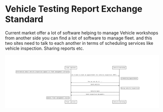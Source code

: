 #  Vehicle Testing Report Exchange Standard
Current market offer a lot of software helping to manage Vehicle workshops from another side you can find a lot of software to manage fleet.
and this two sites need to talk to each another in terms of scheduling services like vehicle inspection. Sharing reports etc.

![Standard communication](img/standard-comunication.png)
